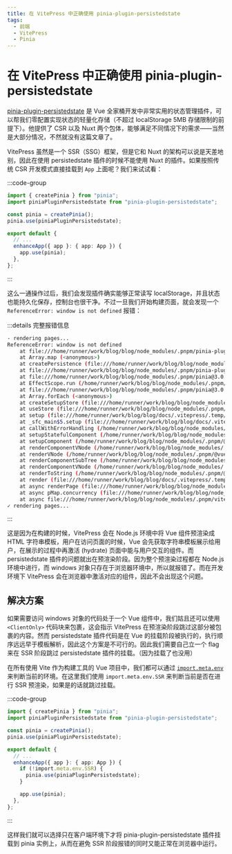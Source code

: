 ```yaml
---
title: 在 VitePress 中正确使用 pinia-plugin-persistedstate
tags:
  - 前端
  - VitePress
  - Pinia
---
```


# 在 VitePress 中正确使用 pinia-plugin-persistedstate

[pinia-plugin-persistedstate](https://github.com/prazdevs/pinia-plugin-persistedstate) 是 Vue 全家桶开发中非常实用的状态管理插件，可以帮我们零配置实现状态的轻量化存储（不超过 localStorage 5MB 存储限制的前提下）。他提供了 CSR 以及 Nuxt 两个包体，能够满足不同情况下的需求——当然是大部分情况，不然就没有这篇文章了。

VitePress 虽然是一个 SSR（SSG）框架，但是它和 Nuxt 的架构可以说是天差地别，因此在使用 persistedstate 插件的时候不能使用 Nuxt 的插件。如果按照传统 CSR 开发模式直接挂载到 `App` 上面呢？我们来试试看：

:::code-group

```ts [.vitepress/theme/index.ts]
import { createPinia } from "pinia";
import piniaPluginPersistedstate from "pinia-plugin-persistedstate";

const pinia = createPinia();
pinia.use(piniaPluginPersistedstate);

export default {
  // ...
  enhanceApp({ app }: { app: App }) {
    app.use(pinia);
  },
};
```

:::

这么一通操作过后，我们会发现插件确实能够正常读写 localStorage，并且状态也能持久化保存，控制台也很干净。不过一旦我们开始构建页面，就会发现一个 `ReferenceError: window is not defined` 报错：

:::details 完整报错信息

```bash
- rendering pages...
ReferenceError: window is not defined
    at file:///home/runner/work/blog/blog/node_modules/.pnpm/pinia-plugin-persistedstate@4.2.0_pinia@3.0.1_typescript@5.7.3_vue@3.5.13_typescript@5.7.3___rollup@4.34.8/node_modules/pinia-plugin-persistedstate/dist/index.js:94:50
    at Array.map (<anonymous>)
    at createPersistence (file:///home/runner/work/blog/blog/node_modules/.pnpm/pinia-plugin-persistedstate@4.2.0_pinia@3.0.1_typescript@5.7.3_vue@3.5.13_typescript@5.7.3___rollup@4.34.8/node_modules/pinia-plugin-persistedstate/dist/index.js:62:43)
    at file:///home/runner/work/blog/blog/node_modules/.pnpm/pinia-plugin-persistedstate@4.2.0_pinia@3.0.1_typescript@5.7.3_vue@3.5.13_typescript@5.7.3___rollup@4.34.8/node_modules/pinia-plugin-persistedstate/dist/index.js:85:5
    at file:///home/runner/work/blog/blog/node_modules/.pnpm/pinia@3.0.1_typescript@5.7.3_vue@3.5.13_typescript@5.7.3_/node_modules/pinia/dist/pinia.mjs:1639:43
    at EffectScope.run (/home/runner/work/blog/blog/node_modules/.pnpm/@vue+reactivity@3.5.13/node_modules/@vue/reactivity/dist/reactivity.cjs.prod.js:77:16)
    at file:///home/runner/work/blog/blog/node_modules/.pnpm/pinia@3.0.1_typescript@5.7.3_vue@3.5.13_typescript@5.7.3_/node_modules/pinia/dist/pinia.mjs:1639:33
    at Array.forEach (<anonymous>)
    at createSetupStore (file:///home/runner/work/blog/blog/node_modules/.pnpm/pinia@3.0.1_typescript@5.7.3_vue@3.5.13_typescript@5.7.3_/node_modules/pinia/dist/pinia.mjs:1626:14)
    at useStore (file:///home/runner/work/blog/blog/node_modules/.pnpm/pinia@3.0.1_typescript@5.7.3_vue@3.5.13_typescript@5.7.3_/node_modules/pinia/dist/pinia.mjs:1693:17)
    at setup (file:///home/runner/work/blog/blog/docs/.vitepress/.temp/app.js:5497:19)
    at _sfc_main$5.setup (file:///home/runner/work/blog/blog/docs/.vitepress/.temp/app.js:5618:25)
    at callWithErrorHandling (/home/runner/work/blog/blog/node_modules/.pnpm/@vue+runtime-core@3.5.13/node_modules/@vue/runtime-core/dist/runtime-core.cjs.prod.js:86:19)
    at setupStatefulComponent (/home/runner/work/blog/blog/node_modules/.pnpm/@vue+runtime-core@3.5.13/node_modules/@vue/runtime-core/dist/runtime-core.cjs.prod.js:6292:25)
    at setupComponent (/home/runner/work/blog/blog/node_modules/.pnpm/@vue+runtime-core@3.5.13/node_modules/@vue/runtime-core/dist/runtime-core.cjs.prod.js:6279:36)
    at renderComponentVNode (/home/runner/work/blog/blog/node_modules/.pnpm/@vue+server-renderer@3.5.13_vue@3.5.13_typescript@5.7.3_/node_modules/@vue/server-renderer/dist/server-renderer.cjs.prod.js:376:15)
    at renderVNode (/home/runner/work/blog/blog/node_modules/.pnpm/@vue+server-renderer@3.5.13_vue@3.5.13_typescript@5.7.3_/node_modules/@vue/server-renderer/dist/server-renderer.cjs.prod.js:507:14)
    at renderComponentSubTree (/home/runner/work/blog/blog/node_modules/.pnpm/@vue+server-renderer@3.5.13_vue@3.5.13_typescript@5.7.3_/node_modules/@vue/server-renderer/dist/server-renderer.cjs.prod.js:459:7)
    at renderComponentVNode (/home/runner/work/blog/blog/node_modules/.pnpm/@vue+server-renderer@3.5.13_vue@3.5.13_typescript@5.7.3_/node_modules/@vue/server-renderer/dist/server-renderer.cjs.prod.js:394:12)
    at renderToString (/home/runner/work/blog/blog/node_modules/.pnpm/@vue+server-renderer@3.5.13_vue@3.5.13_typescript@5.7.3_/node_modules/@vue/server-renderer/dist/server-renderer.cjs.prod.js:674:24)
    at render (file:///home/runner/work/blog/blog/docs/.vitepress/.temp/app.js:46290:23)
    at async renderPage (file:///home/runner/work/blog/blog/node_modules/.pnpm/vitepress@1.6.3_@algolia+client-search@5.15.0_@types+node@22.13.5_async-validator@4.2.5_73047115cd463be043da7398d51dd987/node_modules/vitepress/dist/node/chunk-Zsoi3j4v.js:49377:19)
    at async pMap.concurrency (file:///home/runner/work/blog/blog/node_modules/.pnpm/vitepress@1.6.3_@algolia+client-search@5.15.0_@types+node@22.13.5_async-validator@4.2.5_73047115cd463be043da7398d51dd987/node_modules/vitepress/dist/node/chunk-Zsoi3j4v.js:49624:11)
    at async file:///home/runner/work/blog/blog/node_modules/.pnpm/vitepress@1.6.3_@algolia+client-search@5.15.0_@types+node@22.13.5_async-validator@4.2.5_73047115cd463be043da7398d51dd987/node_modules/vitepress/dist/node/chunk-Zsoi3j4v.js:4505:20
✓ rendering pages...
```

:::

这是因为在构建的时候，VitePress 会在 Node.js 环境中将 Vue 组件预渲染成 HTML 字符串模板，用户在访问页面的时候，Vue 会先获取字符串模板展示给用户，在展示的过程中再激活 (hydrate) 页面中能与用户交互的组件。而 persistedstate 插件的问题就出在预渲染阶段。因为整个预渲染过程都在 Node.js 环境中进行，而 windows 对象只存在于浏览器环境中，所以就报错了。而在开发环境下 VitePress 会在浏览器中激活对应的组件，因此不会出现这个问题。

## 解决方案

如果需要访问 windows 对象的代码处于一个 Vue 组件中，我们姑且还可以使用 `<ClientOnly>` 代码块来包裹，这会指示 VitePress 在预渲染阶段跳过这部分被包裹的内容。然而 persistedstate 插件代码是在 Vue 的挂载阶段被执行的，执行顺序远远早于模板解析，因此这个方案是不可行的。因此我们需要自己立一个 flag 来在 SSR 阶段跳过 persistedstate 插件的挂载。（因为挂载了也没用）

在所有使用 Vite 作为构建工具的 Vue 项目中，我们都可以通过 [`import.meta.env`](https://vite.dev/guide/env-and-mode.html#built-in-constants) 来判断当前的环境。在这里我们使用 `import.meta.env.SSR` 来判断当前是否在进行 SSR 预渲染，如果是的话就跳过挂载。

:::code-group

```ts [.vitepress/theme/index.ts]
import { createPinia } from "pinia";
import piniaPluginPersistedstate from "pinia-plugin-persistedstate";

const pinia = createPinia();
pinia.use(piniaPluginPersistedstate);

export default {
  // ...
  enhanceApp({ app }: { app: App }) {
    if (!import.meta.env.SSR) {
      pinia.use(piniaPluginPersistedstate);
    }

    app.use(pinia);
  },
};
```

:::

这样我们就可以选择只在客户端环境下才将 pinia-plugin-persistedstate 插件挂载到 pinia 实例上，从而在避免 SSR 阶段报错的同时又能正常在浏览器中运行。
